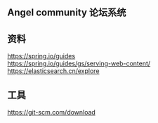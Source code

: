## Angel community 论坛系统

## 资料
https://spring.io/guides  
https://spring.io/guides/gs/serving-web-content/  
https://elasticsearch.cn/explore

## 工具
https://git-scm.com/download  
